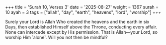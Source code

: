+++
title = 'Surah 10, Verses 3'
date = '2025-08-27'
weight = 1367
surah = 10
ayah = 3
tags = ["allah", "day", "earth", "heavens", "lord", "worship"]
+++

Surely your Lord is Allah Who created the heavens and the earth in six Days, then established Himself above the Throne, conducting every affair. None can intercede except by His permission. That is Allah—your Lord, so worship Him ˹alone˺. Will you not then be mindful?